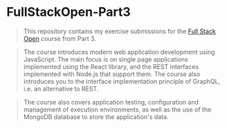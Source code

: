 # FullStackOpen-Part3

> This repository contains my exercise submissions for the [Full Stack Open](https://fullstackopen.com/en/about) course from Part 3. 

> The course introduces modern web application development using JavaScript. The main focus is on single page applications implemented using the React library, and the REST interfaces implemented with Node.js that support them. The course also introduces you to the interface implementation principle of GraphQL, i.e. an alternative to REST.

> The course also covers application testing, configuration and management of execution environments, as well as the use of the MongoDB database to store the application's data.

